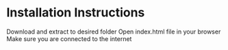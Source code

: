 # Installation Instructions
  Download and extract to desired folder
  Open index.html file in your browser
  Make sure you are connected to the internet
